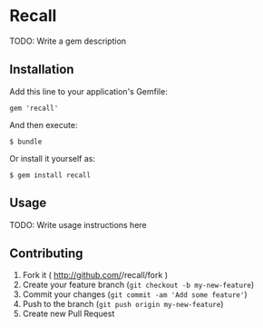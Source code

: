 # Recall

TODO: Write a gem description

## Installation

Add this line to your application's Gemfile:

    gem 'recall'

And then execute:

    $ bundle

Or install it yourself as:

    $ gem install recall

## Usage

TODO: Write usage instructions here

## Contributing

1. Fork it ( http://github.com/<my-github-username>/recall/fork )
2. Create your feature branch (`git checkout -b my-new-feature`)
3. Commit your changes (`git commit -am 'Add some feature'`)
4. Push to the branch (`git push origin my-new-feature`)
5. Create new Pull Request
